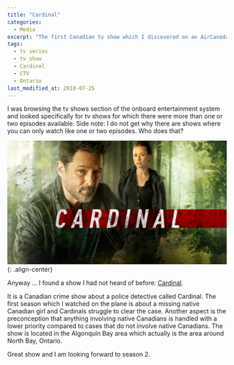 ```yaml
---
title: "Cardinal"
categories:
  - Media
excerpt: "The first Canadian tv show which I discovered on an AirCanada flight to Vancouver in May."
tags:
  - tv series
  - tv show
  - Cardinal
  - CTV
  - Ontario
last_modified_at: 2018-07-25
---
```

I was browsing the tv shows section of the onboard entertainment system and looked specifically for tv shows for which there were more than one or two episodes available. Side note: I do not get why there are shows where you can only watch like one or two episodes. Who does that?

![image-center](/assets/images/Cardinal-S2_2000x1125_thumbnail-Title_V03.png){: .align-center}

Anyway ... I found a show I had not heard of before: [Cardinal](https://www.ctv.ca/Cardinal).

It is a Canadian crime show about a police detective called Cardinal. The first season which I watched on the plane is about a missing native Canadian girl and Cardinals struggle to clear the case. Another aspect is the preconception that anything involving native Canadians is handled with a lower priority compared to cases that do not involve native Canadians. The show is located in the Algonquin Bay area which actually is the area around North Bay, Ontario.

Great show and I am looking forward to season 2.

